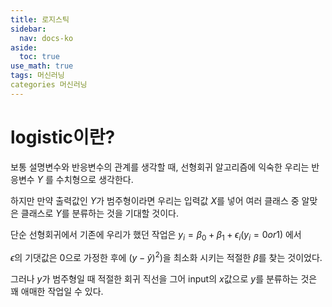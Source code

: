 ```yaml
---
title: 로지스틱
sidebar:
  nav: docs-ko
aside:
  toc: true
use_math: true
tags: 머신러닝
categories 머신러닝
---
```


# logistic이란?
보통 설명변수와 반응변수의 관계를 생각할 때, 선형회귀 알고리즘에 익숙한 우리는 반응변수 $Y$ 를 수치형으로 생각한다.

하지만 만약 출력값인 $Y$가 범주형이라면 우리는 입력값 $X$를 넣어 여러 클래스 중 알맞은 클래스로 $Y$를 분류하는 것을 기대할 것이다.

단순 선형회귀에서 기존에 우리가 했던 작업은 $y_i = \beta_0 + \beta_1 + \epsilon_i$($y_i = 0 or 1$) 에서

$\epsilon$의 기댓값은 0으로 가정한 후에 $(y-\hat{y})^2)$을 최소화 시키는 적절한 $\beta$를 찾는 것이었다.

그러나 $y$가 범주형일 때 적절한 회귀 직선을 그어 input의 $x$값으로 $y$를 분류하는 것은 꽤 애매한 작업일 수 있다.

